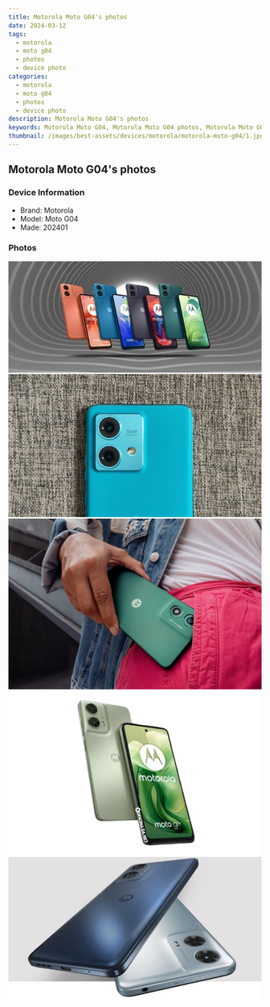 ```yaml
---
title: Motorola Moto G04's photos
date: 2024-03-12
tags: 
  - motorola
  - moto g04
  - photos
  - device photo
categories: 
  - motorola
  - moto g04
  - photos
  - device photo
description: Motorola Moto G04's photos
keywords: Motorola Moto G04, Motorola Moto G04 photos, Motorola Moto G04 device photo
thumbnail: /images/best-assets/devices/motorola/motorola-moto-g04/1.jpg
---
```


## Motorola Moto G04's photos

### Device Information

- Brand: Motorola
- Model: Moto G04
- Made: 202401

### Photos

![/images/best-assets/devices/motorola/motorola-moto-g04/1.jpg](/images/best-assets/devices/motorola/motorola-moto-g04/1.jpg)
![/images/best-assets/devices/motorola/motorola-moto-g04/2.jpg](/images/best-assets/devices/motorola/motorola-moto-g04/2.jpg)
![/images/best-assets/devices/motorola/motorola-moto-g04/3.jpg](/images/best-assets/devices/motorola/motorola-moto-g04/3.jpg)
![/images/best-assets/devices/motorola/motorola-moto-g04/4.jpg](/images/best-assets/devices/motorola/motorola-moto-g04/4.jpg)
![/images/best-assets/devices/motorola/motorola-moto-g04/5.jpg](/images/best-assets/devices/motorola/motorola-moto-g04/5.jpg)
